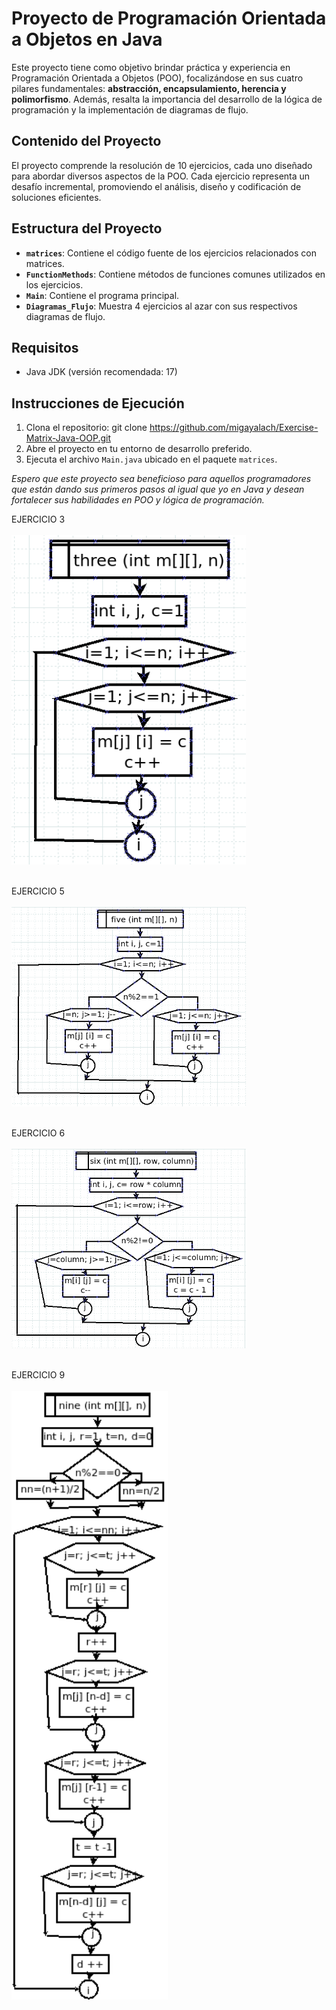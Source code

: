 # Proyecto de Programación Orientada a Objetos en Java

Este proyecto tiene como objetivo brindar práctica y experiencia en Programación Orientada a Objetos (POO), focalizándose en sus cuatro pilares fundamentales: **abstracción, encapsulamiento, herencia y polimorfismo**. Además, resalta la importancia del desarrollo de la lógica de programación y la implementación de diagramas de flujo.

## Contenido del Proyecto

El proyecto comprende la resolución de 10 ejercicios, cada uno diseñado para abordar diversos aspectos de la POO. Cada ejercicio representa un desafío incremental, promoviendo el análisis, diseño y codificación de soluciones eficientes.

## Estructura del Proyecto

- **`matrices`**: Contiene el código fuente de los ejercicios relacionados con matrices.
- **`FunctionMethods`**: Contiene métodos de funciones comunes utilizados en los ejercicios.
- **`Main`**: Contiene el programa principal.
- **`Diagramas_Flujo`**: Muestra 4 ejercicios al azar con sus respectivos diagramas de flujo.

## Requisitos

- Java JDK (versión recomendada: 17)

## Instrucciones de Ejecución

1. Clona el repositorio:
git clone https://github.com/migayalach/Exercise-Matrix-Java-OOP.git
2. Abre el proyecto en tu entorno de desarrollo preferido.
3. Ejecuta el archivo `Main.java` ubicado en el paquete `matrices`.

*Espero que este proyecto sea beneficioso para aquellos programadores que están dando sus primeros pasos al igual que yo en Java y desean fortalecer sus habilidades en POO y lógica de programación.*

EJERCICIO 3<br><br>
<img src="./flowchart/three.png" alt="Ejercicio 3" width="375"/><br><br>

EJERCICIO 5<br><br>
<img src="./flowchart/five.png" alt="Ejercicio 3" width="375"/><br><br>

EJERCICIO 6<br><br>
<img src="./flowchart/six.png" alt="Ejercicio 3" width="375"/><br><br>

EJERCICIO 9<br><br>
<img src="./flowchart/nueve.png" alt="Ejercicio 3" width="250"/><br><br>
